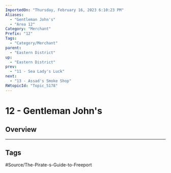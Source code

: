 ```yaml
---
ImportedOn: "Thursday, February 16, 2023 6:10:23 PM"
Aliases:
  - "Gentleman John's"
  - "Area 12"
Category: "Merchant"
Prefix: "12"
Tags:
  - "Category/Merchant"
parent:
  - "Eastern District"
up:
  - "Eastern District"
prev:
  - "11 - Sea Lady's Luck"
next:
  - "13 - Assad's Smoke Shop"
RWtopicId: "Topic_5178"
---
```

# 12 - Gentleman John's
## Overview

---
## Tags
#Source/The-Pirate-s-Guide-to-Freeport

